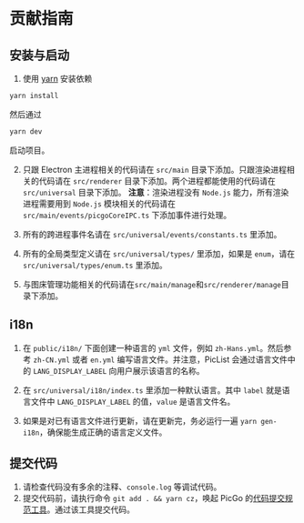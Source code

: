 # 贡献指南

## 安装与启动

1. 使用 [yarn](https://yarnpkg.com/) 安装依赖

```bash
yarn install
```

然后通过

```bash
yarn dev
```

启动项目。

2. 只跟 Electron 主进程相关的代码请在 `src/main` 目录下添加。只跟渲染进程相关的代码请在 `src/renderer` 目录下添加。两个进程都能使用的代码请在 `src/universal` 目录下添加。 **注意**：渲染进程没有 `Node.js` 能力，所有渲染进程需要用到 `Node.js` 模块相关的代码请在 `src/main/events/picgoCoreIPC.ts` 下添加事件进行处理。

3. 所有的跨进程事件名请在 `src/universal/events/constants.ts` 里添加。

4. 所有的全局类型定义请在 `src/universal/types/` 里添加，如果是 `enum`，请在 `src/universal/types/enum.ts` 里添加。

5. 与图床管理功能相关的代码请在`src/main/manage`和`src/renderer/manage`目录下添加。


## i18n

1. 在 `public/i18n/` 下面创建一种语言的 `yml` 文件，例如 `zh-Hans.yml`。然后参考 `zh-CN.yml` 或者 `en.yml` 编写语言文件。并注意，PicList 会通过语言文件中的 `LANG_DISPLAY_LABEL` 向用户展示该语言的名称。

2. 在 `src/universal/i18n/index.ts` 里添加一种默认语言。其中 `label` 就是语言文件中 `LANG_DISPLAY_LABEL` 的值，`value` 是语言文件名。

3. 如果是对已有语言文件进行更新，请在更新完，务必运行一遍 `yarn gen-i18n`，确保能生成正确的语言定义文件。

## 提交代码

1. 请检查代码没有多余的注释、`console.log` 等调试代码。
2. 提交代码前，请执行命令 `git add . && yarn cz`，唤起 PicGo 的[代码提交规范工具](https://github.com/PicGo/bump-version)。通过该工具提交代码。
